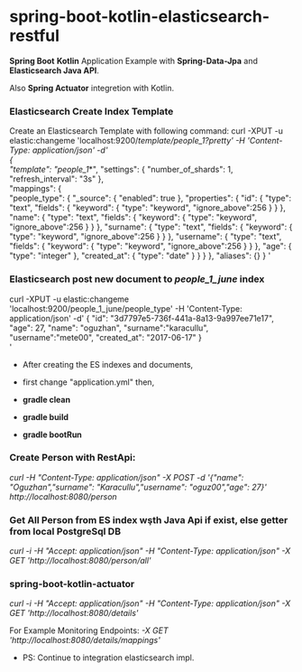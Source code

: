 # spring-boot-kotlin-elasticsearch-restful

**Spring Boot** **Kotlin**  Application Example with **Spring-Data-Jpa** and **Elasticsearch Java API**. 

Also **Spring Actuator** integretion with Kotlin.



### Elasticsearch Create Index Template
Create an Elasticsearch Template with following command: 
curl -XPUT -u elastic:changeme 'localhost:9200/_template/people_1?pretty' -H 'Content-Type: application/json' -d'                                                                                              
{    
  "template": "people_1_*",
  "settings": {
    "number_of_shards": 1,
    "refresh_interval": "3s"
  },                        
  "mappings": {  
    "people_type": {
      "_source": {
        "enabled": true
      },
      "properties": {
        "id": {
          "type": "text",
      "fields": {
         "keyword": {
           "type": "keyword",
           "ignore_above":256
          }
      }
        },
        "name": {
          "type": "text",
      "fields": {
         "keyword": {
           "type": "keyword",
           "ignore_above":256
          }
      }
        },
        "surname": {
          "type": "text",
      "fields": {
         "keyword": {
           "type": "keyword",
           "ignore_above":256
          }
      }
        },
        "username": {
          "type": "text",
      "fields": {
         "keyword": {
           "type": "keyword",
           "ignore_above":256
          }
      }
        },
        "age": {
            "type": "integer"
        },
        "created_at": {
          "type": "date"
        }
      }
    }
  },
  "aliases": {}
}
'
### Elasticsearch post new document to *people_1_june* index
curl -XPUT -u elastic:changeme 'localhost:9200/people_1_june/people_type' -H 'Content-Type: application/json' -d'
    {
        "id": "3d7797e5-736f-441a-8a13-9a997ee71e17",
        "age": 27,
        "name": "oguzhan",
        "surname":"karacullu",
        "username":"mete00",
        "created_at": "2017-06-17"
    }               
'
* After creating the ES indexes and documents,

* first change "application.yml" then,

* **gradle clean**

* **gradle build**

* **gradle bootRun**

### Create Person with RestApi:
*curl -H "Content-Type: application/json" -X POST -d 
'{"name": "Oguzhan","surname": "Karacullu","username": "oguz00","age": 27}' http://localhost:8080/person*

### Get All Person from ES index wşth Java Api if exist, else getter from local PostgreSql DB
*curl -i -H "Accept: application/json" -H "Content-Type: application/json" -X GET 'http://localhost:8080/person/all'*

### spring-boot-kotlin-actuator
*curl -i -H "Accept: application/json" -H "Content-Type: application/json" -X GET 'http://localhost:8080/details'*

For Example Monitoring Endpoints:
*-X GET 'http://localhost:8080/details/mappings'*


* PS: Continue to integration elasticsearch impl.
